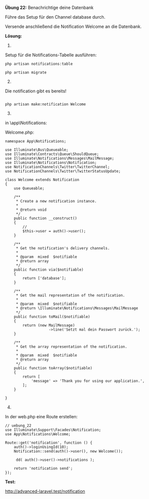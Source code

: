 **Übung 22:** Benachrichtige deine Datenbank

Führe das Setup für den Channel database durch. 

Versende anschließend die Notification Welcome an die Datenbank.


**Lösung:**

1.

Setup für die Notifications-Tabelle ausführen:

```
php artisan notifications:table

php artisan migrate

```


2. 

Die notification gibt es bereits!

```

php artisan make:notification Welcome

```

3.


in \app\Notifications:

Welcome.php:

```
namespace App\Notifications;

use Illuminate\Bus\Queueable;
use Illuminate\Contracts\Queue\ShouldQueue;
use Illuminate\Notifications\Messages\MailMessage;
use Illuminate\Notifications\Notification;
use NotificationChannels\Twitter\TwitterChannel;
use NotificationChannels\Twitter\TwitterStatusUpdate;

class Welcome extends Notification
{
    use Queueable;

    /**
     * Create a new notification instance.
     *
     * @return void
     */
    public function __construct()
    {
        //
        $this->user = auth()->user();
    }

    /**
     * Get the notification's delivery channels.
     *
     * @param  mixed  $notifiable
     * @return array
     */
    public function via($notifiable)
    {
        return ['database'];
    }

    /**
     * Get the mail representation of the notification.
     *
     * @param  mixed  $notifiable
     * @return \Illuminate\Notifications\Messages\MailMessage
     */
    public function toMail($notifiable)
    {
        return (new MailMessage)
                    ->line('Setzt mal dein Passwort zurück.');
    }

    /**
     * Get the array representation of the notification.
     *
     * @param  mixed  $notifiable
     * @return array
     */
    public function toArray($notifiable)
    {
        return [
            'message' => 'Thank you for using our application.',
        ];
    }

}
```

4.
In der web.php eine Route erstellen:

```
// uebung_22
use Illuminate\Support\Facades\Notification;
use App\Notifications\Welcome;

Route::get('notification', function () {
    auth()->loginUsingId(10);
    Notification::send(auth()->user(), new Welcome());

	 dd( auth()->user()->notifications );
	 
    return 'notification send';
});

```

**Test:**

http://advanced-laravel.test/notification

